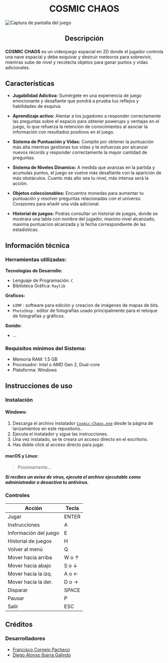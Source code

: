 # <h1 align="center">COSMIC CHAOS</h1>

![Captura de pantalla del juego](https://i.ibb.co/9W1YGtq/interfaz.png)

## <p align="center"><strong>Descripción</strong></p>

**COSMIC CHAOS** es un videojuego espacial en 2D donde el jugador controla una nave espacial y debe esquivar y destruir meteoros para sobrevivir, mientras sube de nivel y recolecta objetos para ganar puntos y vidas adicionales.

## Características

-   **Jugabilidad Adictiva:** Sumérgete en una experiencia de juego emocionante y desafiante que pondrá a prueba tus reflejos y habilidades de esquiva.

-   **Aprendizaje activo:** Alentar a los jugadores a responder correctamente las preguntas sobre el espacio para obtener powerups y ventajas en el juego, lo que refuerza la retención de conocimientos al asociar la información con resultados positivos en el juego.

-   **Sistema de Puntuación y Vidas:** Compite por obtener la puntuación más alta mientras gestionas tus vidas y te esfuerzas por alcanzar nuevos récords y responder correctamente la mayor cantidad de preguntas.

-   **Sistema de Niveles Dinamico:** A medida que avanzas en la partida y acumulas puntos, el juego se vuelve más desafiante con la aparición de más obstáculos. Cuanto más alto sea tu nivel, más intensa será la acción.

-   **Objetos coleccionables:** Encuentra monedas para aumentar tu puntuación y resolver preguntas relacionadas con el universo. Corazones para añadir una vida adicional.

-   **Historial de juegos:** Podras consultar un historial de juegos, donde se mostrara una tabla con nombre del jugador, maximo nivel alcanzado, maxima puntuacion alcanzada y la fecha correspondiente de las estadisticas.

## Información técnica

### **Herramientas utilizadas:**

**Tecnologías de Desarrollo:**

-   Lenguaje de Programación: `C`
-   Biblioteca Gráfica: `Raylib`

**Graficos:**

-   `GIMP` : software para edición y creacion de imágenes de mapas de bits.
-   `PhotoShop` : editor de fotografías usado principalmente para el retoque de fotografías y gráficos.

**Sonido:**

-   ...

### **Requisitos minimos del Sistema:**

-   Memoria RAM: 1.5 GB
-   Procesador: Intel o AMD Gen 2, Dual-core
-   Plataforma: Windows

## Instrucciones de uso

### Instalación

#### Windows:

1. Descarga el archivo instalador [`Cosmic-Chaos.exe`](aquiPonerURLdeRelease) desde la página de lanzamientos en este repositorio..
2. Ejecuta el instalador y sigue las instrucciones.
3. Una vez instalado, se te creara un acceso directo en el escritorio.
4. Has doble click al acceso directo para jugar.

#### macOS y Linux:

> Proximamente...

**_Si recibes un aviso de virus, ejecuta el archivo ejecutable como administrador o desactiva tu antivirus._**

### Controles

| Acción                | Tecla |
| --------------------- | ----- |
| Jugar                 | ENTER |
| Instrucciones         | A     |
| Información del juego | E     |
| Historial de juegos   | H     |
| Volver al menú        | Q     |
| Mover hacia arriba    | W o ↑ |
| Mover hacia abajo     | S o ↓ |
| Mover hacia la izq.   | A o ← |
| Mover hacia la der.   | D o → |
| Disparar              | SPACE |
| Pausar                | P     |
| Salir                 | ESC   |

## Créditos

### Desarrolladores

-   [Francisco Cornejo Pacheco](https://github.com/FrankSkep)
-   [Diego Alonso Ibarra Galindo](https://github.com/Dekstro999)
